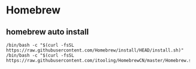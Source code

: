 # Homebrew

## homebrew auto install
```
/bin/bash -c "$(curl -fsSL https://raw.githubusercontent.com/Homebrew/install/HEAD/install.sh)"
/bin/bash -c "$(curl -fsSL https://raw.githubusercontent.com/itooling/HomebrewCN/master/Homebrew.sh)"
```